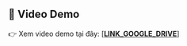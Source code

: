 ## **🎥 Video Demo**  
👉 Xem video demo tại đây: [[**LINK_GOOGLE_DRIVE**]([https://drive.google.com/drive/folders/1zAFJmejPlq1WTtXa2oMbBm8tqGxRRWNB?usp=drive_link](https://drive.google.com/file/d/1U83csC6iyYIeZI9DAqb4MzCwQYv_FCdA/view?usp=sharing))]  
